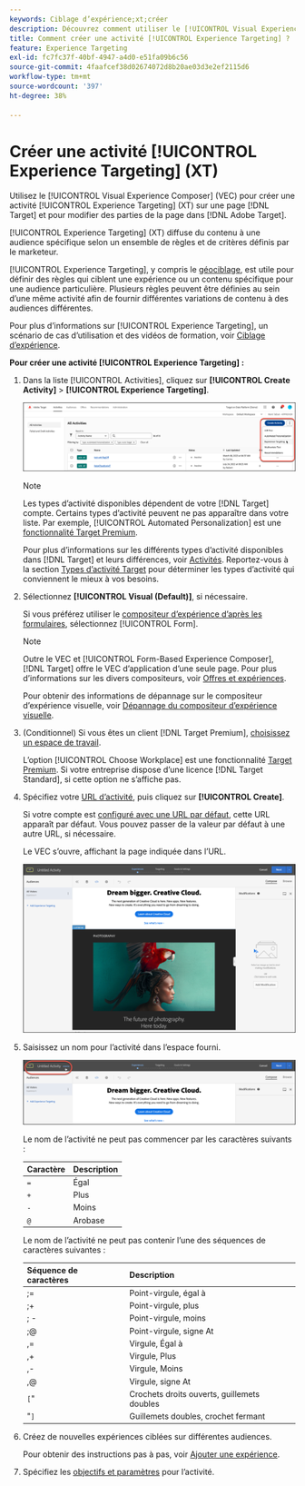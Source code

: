 ```yaml
---
keywords: Ciblage d’expérience;xt;créer
description: Découvrez comment utiliser le [!UICONTROL Visual Experience Composer] (VEC) dans  [!DNL Adobe Target]  pour créer une activité [!UICONTROL Experience Targeting] (XT).
title: Comment créer une activité [!UICONTROL Experience Targeting] ?
feature: Experience Targeting
exl-id: fc7fc37f-40bf-4947-a4d0-e51fa09b6c56
source-git-commit: 4faafcef38d02674072d8b20ae03d3e2ef2115d6
workflow-type: tm+mt
source-wordcount: '397'
ht-degree: 38%

---
```


# Créer une activité [!UICONTROL Experience Targeting] (XT)

Utilisez le [!UICONTROL Visual Experience Composer] (VEC) pour créer une activité [!UICONTROL Experience Targeting] (XT) sur une page [!DNL Target] et pour modifier des parties de la page dans [!DNL Adobe Target].

[!UICONTROL Experience Targeting] (XT) diffuse du contenu à une audience spécifique selon un ensemble de règles et de critères définis par le marketeur.

[!UICONTROL Experience Targeting], y compris le [géociblage](/help/main/c-target/c-audiences/c-target-rules/geo.md), est utile pour définir des règles qui ciblent une expérience ou un contenu spécifique pour une audience particulière. Plusieurs règles peuvent être définies au sein d’une même activité afin de fournir différentes variations de contenu à des audiences différentes.

Pour plus d’informations sur [!UICONTROL Experience Targeting], un scénario de cas d’utilisation et des vidéos de formation, voir [Ciblage d’expérience](/help/main/c-activities/t-experience-target/experience-target.md).

**Pour créer une activité [!UICONTROL Experience Targeting] :**

1. Dans la liste [!UICONTROL Activities], cliquez sur **[!UICONTROL Create Activity]** > **[!UICONTROL Experience Targeting]**.

   ![Créer une activité > Ciblage d’expérience](/help/main/c-activities/t-experience-target/t-xt-create/assets/xt_select-1.png)

   >[!NOTE]
   >
   >Les types d’activité disponibles dépendent de votre [!DNL Target] compte. Certains types d’activité peuvent ne pas apparaître dans votre liste. Par exemple, [!UICONTROL Automated Personalization] est une [fonctionnalité Target Premium](/help/main/c-intro/intro.md#premium).
   >
   >Pour plus d’informations sur les différents types d’activité disponibles dans [!DNL Target] et leurs différences, voir [Activités](/help/main/c-activities/activities.md#concept_D317A95A1AB54674BA7AB65C7985BA03). Reportez-vous à la section [Types d’activité Target](/help/main/c-activities/target-activities-guide.md) pour déterminer les types d’activité qui conviennent le mieux à vos besoins.

1. Sélectionnez **[!UICONTROL Visual (Default)]**, si nécessaire.

   Si vous préférez utiliser le [compositeur d’expérience d’après les formulaires](/help/main/c-experiences/form-experience-composer.md), sélectionnez [!UICONTROL Form].

   >[!NOTE]
   >
   >Outre le VEC et [!UICONTROL Form-Based Experience Composer], [!DNL Target] offre le VEC d’application d’une seule page. Pour plus d’informations sur les divers compositeurs, voir [Offres et expériences](/help/main/c-experiences/experiences.md).
   >
   >Pour obtenir des informations de dépannage sur le compositeur d’expérience visuelle, voir [Dépannage du compositeur d’expérience visuelle](/help/main/c-experiences/c-visual-experience-composer/r-troubleshoot-composer/troubleshoot-composer.md).

1. (Conditionnel) Si vous êtes un client [!DNL Target Premium], [choisissez un espace de travail](/help/main/administrating-target/c-user-management/property-channel/property-channel.md).

   L’option [!UICONTROL Choose Workplace] est une fonctionnalité [Target Premium](/help/main/c-intro/intro.md). Si votre entreprise dispose d’une licence [!DNL Target Standard], si cette option ne s’affiche pas.

1. Spécifiez votre [URL d’activité](/help/main/c-activities/t-experience-target/t-xt-create/xt-activity-url.md#concept_D28549AAA0A14E3BB5F05F32BE8ABC90), puis cliquez sur **[!UICONTROL Create]**.

   Si votre compte est [configuré avec une URL par défaut](/help/main/administrating-target/visual-experience-composer-set-up.md), cette URL apparaît par défaut. Vous pouvez passer de la valeur par défaut à une autre URL, si nécessaire.

   Le VEC s’ouvre, affichant la page indiquée dans l’URL.

   ![Activité de ciblage d’expérience dans le VEC](/help/main/c-activities/t-experience-target/t-xt-create/assets/xt-in-vec.png)

1. Saisissez un nom pour l’activité dans l’espace fourni.

   ![Champ Nom](/help/main/c-activities/t-experience-target/t-xt-create/assets/xt_name-new.png)

   Le nom de l’activité ne peut pas commencer par les caractères suivants :

   | Caractère | Description |
   |--- |--- |
   | `=` | Égal |
   | `+` | Plus |
   | `-` | Moins |
   | `@` | Arobase |

   Le nom de l’activité ne peut pas contenir l’une des séquences de caractères suivantes :

   | Séquence de caractères | Description |
   |--- |--- |
   | ;= | Point-virgule, égal à |
   | ;+ | Point-virgule, plus |
   | ; - | Point-virgule, moins |
   | ;@ | Point-virgule, signe At |
   | ,= | Virgule, Égal à |
   | ,+ | Virgule, Plus |
   | ,- | Virgule, Moins |
   | ,@ | Virgule, signe At |
   | `[`&quot; | Crochets droits ouverts, guillemets doubles |
   | &quot;`]` | Guillemets doubles, crochet fermant |

1. Créez de nouvelles expériences ciblées sur différentes audiences.

   Pour obtenir des instructions pas à pas, voir [Ajouter une expérience](/help/main/c-activities/t-experience-target/t-xt-create/xt-add-experience.md).

1. Spécifiez les [objectifs et paramètres](/help/main/c-activities/t-experience-target/t-xt-create/xt-goals-and-settings.md#reference_B25389FD6F3A4989801E740364B089CC) pour l’activité.

